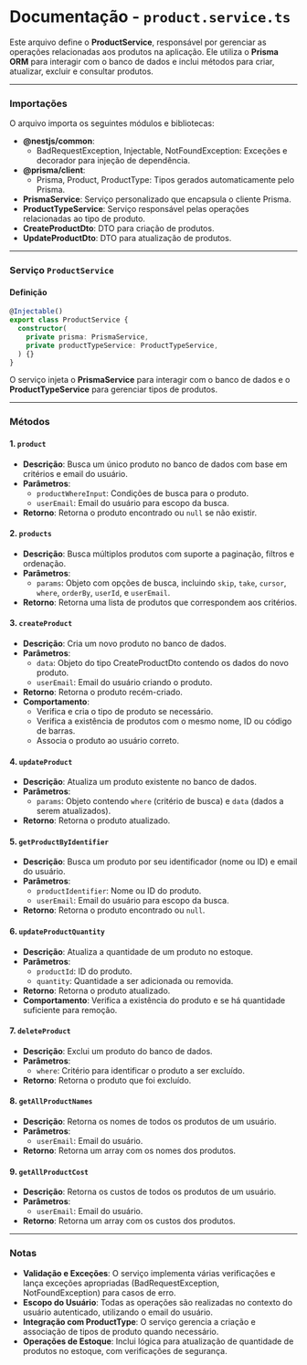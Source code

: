 # Documentação - `product.service.ts`
Este arquivo define o **ProductService**, responsável por gerenciar as operações relacionadas aos produtos na aplicação. Ele utiliza o **Prisma ORM** para interagir com o banco de dados e inclui métodos para criar, atualizar, excluir e consultar produtos.

---

### Importações
O arquivo importa os seguintes módulos e bibliotecas:

* **@nestjs/common**:
  * BadRequestException, Injectable, NotFoundException: Exceções e decorador para injeção de dependência.
* **@prisma/client**:
  * Prisma, Product, ProductType: Tipos gerados automaticamente pelo Prisma.
* **PrismaService**: Serviço personalizado que encapsula o cliente Prisma.
* **ProductTypeService**: Serviço responsável pelas operações relacionadas ao tipo de produto.
* **CreateProductDto**: DTO para criação de produtos.
* **UpdateProductDto**: DTO para atualização de produtos.

---

### Serviço `ProductService`
#### Definição
```typescript
@Injectable()
export class ProductService {
  constructor(
    private prisma: PrismaService,
    private productTypeService: ProductTypeService,
  ) {}
}
```
O serviço injeta o **PrismaService** para interagir com o banco de dados e o **ProductTypeService** para gerenciar tipos de produtos.

---

### Métodos
#### 1. `product`
* **Descrição**: Busca um único produto no banco de dados com base em critérios e email do usuário.
* **Parâmetros**:
  * `productWhereInput`: Condições de busca para o produto.
  * `userEmail`: Email do usuário para escopo da busca.
* **Retorno**: Retorna o produto encontrado ou `null` se não existir.

#### 2. `products`
* **Descrição**: Busca múltiplos produtos com suporte a paginação, filtros e ordenação.
* **Parâmetros**:
  * `params`: Objeto com opções de busca, incluindo `skip`, `take`, `cursor`, `where`, `orderBy`, `userId`, e `userEmail`.
* **Retorno**: Retorna uma lista de produtos que correspondem aos critérios.

#### 3. `createProduct`
* **Descrição**: Cria um novo produto no banco de dados.
* **Parâmetros**:
  * `data`: Objeto do tipo CreateProductDto contendo os dados do novo produto.
  * `userEmail`: Email do usuário criando o produto.
* **Retorno**: Retorna o produto recém-criado.
* **Comportamento**:
  * Verifica e cria o tipo de produto se necessário.
  * Verifica a existência de produtos com o mesmo nome, ID ou código de barras.
  * Associa o produto ao usuário correto.

#### 4. `updateProduct`
* **Descrição**: Atualiza um produto existente no banco de dados.
* **Parâmetros**:
  * `params`: Objeto contendo `where` (critério de busca) e `data` (dados a serem atualizados).
* **Retorno**: Retorna o produto atualizado.

#### 5. `getProductByIdentifier`
* **Descrição**: Busca um produto por seu identificador (nome ou ID) e email do usuário.
* **Parâmetros**:
  * `productIdentifier`: Nome ou ID do produto.
  * `userEmail`: Email do usuário para escopo da busca.
* **Retorno**: Retorna o produto encontrado ou `null`.

#### 6. `updateProductQuantity`
* **Descrição**: Atualiza a quantidade de um produto no estoque.
* **Parâmetros**:
  * `productId`: ID do produto.
  * `quantity`: Quantidade a ser adicionada ou removida.
* **Retorno**: Retorna o produto atualizado.
* **Comportamento**: Verifica a existência do produto e se há quantidade suficiente para remoção.

#### 7. `deleteProduct`
* **Descrição**: Exclui um produto do banco de dados.
* **Parâmetros**:
  * `where`: Critério para identificar o produto a ser excluído.
* **Retorno**: Retorna o produto que foi excluído.

#### 8. `getAllProductNames`
* **Descrição**: Retorna os nomes de todos os produtos de um usuário.
* **Parâmetros**:
  * `userEmail`: Email do usuário.
* **Retorno**: Retorna um array com os nomes dos produtos.

#### 9. `getAllProductCost`
* **Descrição**: Retorna os custos de todos os produtos de um usuário.
* **Parâmetros**:
  * `userEmail`: Email do usuário.
* **Retorno**: Retorna um array com os custos dos produtos.

---

### Notas
* **Validação e Exceções**: O serviço implementa várias verificações e lança exceções apropriadas (BadRequestException, NotFoundException) para casos de erro.
* **Escopo do Usuário**: Todas as operações são realizadas no contexto do usuário autenticado, utilizando o email do usuário.
* **Integração com ProductType**: O serviço gerencia a criação e associação de tipos de produto quando necessário.
* **Operações de Estoque**: Inclui lógica para atualização de quantidade de produtos no estoque, com verificações de segurança.